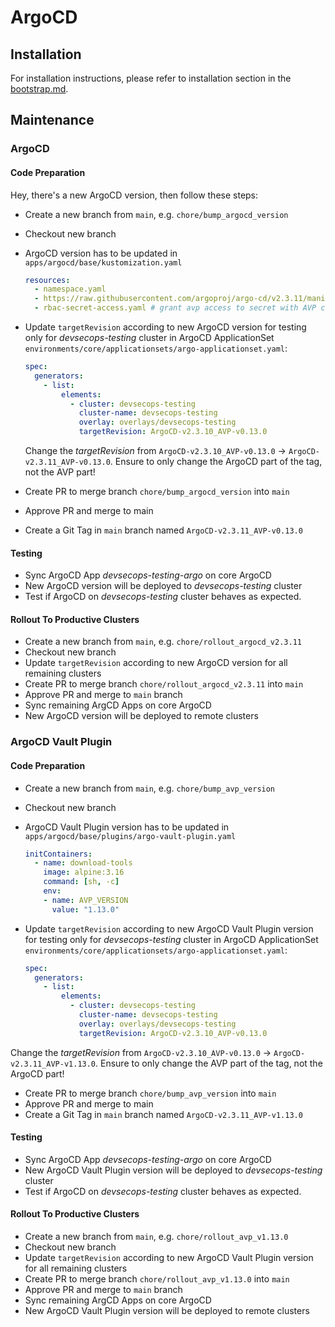# ArgoCD

## Installation

For installation instructions, please refer to installation section in
the [bootstrap.md](../../BOOTSTRAP.md#install-core-argocd-cluster).

## Maintenance

### ArgoCD

#### Code Preparation

Hey, there's a new ArgoCD version, then follow these steps:

- Create a new branch from `main`, e.g. `chore/bump_argocd_version`
- Checkout new branch
- ArgoCD version has to be updated in `apps/argocd/base/kustomization.yaml`

    ```yaml
    resources:
      - namespace.yaml
      - https://raw.githubusercontent.com/argoproj/argo-cd/v2.3.11/manifests/ha/install.yaml
      - rbac-secret-access.yaml # grant avp access to secret with AVP configuration
    ```

- Update `targetRevision` according to new ArgoCD version for testing only for _devsecops-testing_ cluster in ArgoCD
  ApplicationSet `environments/core/applicationsets/argo-applicationset.yaml`:

  ```yaml
  spec:
    generators:
      - list:
          elements:
            - cluster: devsecops-testing
              cluster-name: devsecops-testing
              overlay: overlays/devsecops-testing
              targetRevision: ArgoCD-v2.3.10_AVP-v0.13.0
  ```

  Change the _targetRevision_ from `ArgoCD-v2.3.10_AVP-v0.13.0` → `ArgoCD-v2.3.11_AVP-v0.13.0`. Ensure to only change
  the ArgoCD part of the tag, not the AVP part!
- Create PR to merge branch `chore/bump_argocd_version` into `main`
- Approve PR and merge to main
- Create a Git Tag in `main` branch named `ArgoCD-v2.3.11_AVP-v0.13.0`

#### Testing

- Sync ArgoCD App _devsecops-testing-argo_ on core ArgoCD
- New ArgoCD version will be deployed to _devsecops-testing_ cluster
- Test if ArgoCD on _devsecops-testing_ cluster behaves as expected.

#### Rollout To Productive Clusters

- Create a new branch from `main`, e.g. `chore/rollout_argocd_v2.3.11`
- Checkout new branch
- Update `targetRevision` according to new ArgoCD version for all remaining clusters
- Create PR to merge branch `chore/rollout_argocd_v2.3.11` into `main`
- Approve PR and merge to `main` branch
- Sync remaining ArgCD Apps on core ArgoCD
- New ArgoCD version will be deployed to remote clusters

### ArgoCD Vault Plugin

#### Code Preparation

- Create a new branch from `main`, e.g. `chore/bump_avp_version`
- Checkout new branch
- ArgoCD Vault Plugin version has to be updated in `apps/argocd/base/plugins/argo-vault-plugin.yaml`

  ```yaml
  initContainers:
    - name: download-tools
      image: alpine:3.16
      command: [sh, -c]
      env:
      - name: AVP_VERSION
        value: "1.13.0"
  ```
- Update `targetRevision` according to new ArgoCD Vault Plugin version for testing only for _devsecops-testing_
  cluster in ArgoCD
  ApplicationSet `environments/core/applicationsets/argo-applicationset.yaml`:

   ```yaml
   spec:
     generators:
       - list:
           elements:
             - cluster: devsecops-testing
               cluster-name: devsecops-testing
               overlay: overlays/devsecops-testing
               targetRevision: ArgoCD-v2.3.10_AVP-v0.13.0
   ```

Change the _targetRevision_ from `ArgoCD-v2.3.10_AVP-v0.13.0` → `ArgoCD-v2.3.11_AVP-v1.13.0`. Ensure to only change the
AVP part of the tag, not the ArgoCD part!

- Create PR to merge branch `chore/bump_avp_version` into `main`
- Approve PR and merge to main
- Create a Git Tag in `main` branch named `ArgoCD-v2.3.11_AVP-v1.13.0`

#### Testing

- Sync ArgoCD App _devsecops-testing-argo_ on core ArgoCD
- New ArgoCD Vault Plugin version will be deployed to _devsecops-testing_ cluster
- Test if ArgoCD on _devsecops-testing_ cluster behaves as expected.

#### Rollout To Productive Clusters

- Create a new branch from `main`, e.g. `chore/rollout_avp_v1.13.0`
- Checkout new branch
- Update `targetRevision` according to new ArgoCD Vault Plugin version for all remaining clusters
- Create PR to merge branch `chore/rollout_avp_v1.13.0` into `main`
- Approve PR and merge to `main` branch
- Sync remaining ArgCD Apps on core ArgoCD
- New ArgoCD Vault Plugin version will be deployed to remote clusters
